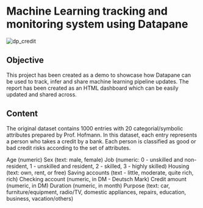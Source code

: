 # Machine Learning tracking and monitoring system using Datapane

![dp_credit](https://user-images.githubusercontent.com/30216453/123906454-d8758d80-d991-11eb-8dae-6524cf8a7c46.png)

## Objective
This project has been created as a demo to showcase how Datapane can be used to track, infer and share machine learning pipeline updates. The report has been created as an HTML dashboard which can be easily updated and shared across.

## Content
The original dataset contains 1000 entries with 20 categorial/symbolic attributes prepared by Prof. Hofmann. In this dataset, each entry represents a person who takes a credit by a bank. Each person is classified as good or bad credit risks according to the set of attributes.

Age (numeric)
Sex (text: male, female)
Job (numeric: 0 - unskilled and non-resident, 1 - unskilled and resident, 2 - skilled, 3 - highly skilled)
Housing (text: own, rent, or free)
Saving accounts (text - little, moderate, quite rich, rich)
Checking account (numeric, in DM - Deutsch Mark)
Credit amount (numeric, in DM)
Duration (numeric, in month)
Purpose (text: car, furniture/equipment, radio/TV, domestic appliances, repairs, education, business, vacation/others)


